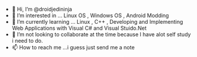 - 👋 Hi, I’m @droidjedininja
- 👀 I’m interested in ... Linux OS , Windows OS , Android Modding 
- 🌱 I’m currently learning ... Linux , C++ , Developing and Implementing Web Applications with Visual C# and Visual Stuido.Net
- 💞️ I’m not looking to collaborate at the time because I have alot self study i need to do.
- 📫 How to reach me ...i guess just send me a note

<!---
droidjedininja/droidjedininja is a ✨ special ✨ repository because its `README.md` (this file) appears on your GitHub profile.
You can click the Preview link to take a look at your changes.
--->
